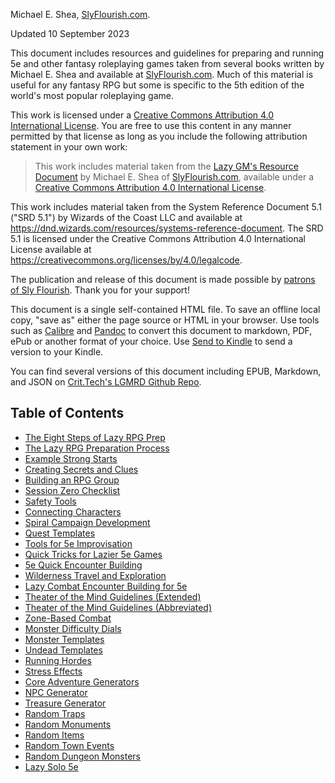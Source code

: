 Michael E. Shea, [SlyFlourish.com](https://slyflourish.com).

Updated 10 September 2023

This document includes resources and guidelines for preparing and running 5e and other fantasy roleplaying games taken from several books written by Michael E. Shea and available at [SlyFlourish.com](https://slyflourish.com). Much of this material is useful for any fantasy RPG but some is specific to the 5th edition of the world's most popular roleplaying game.

This work is licensed under a [Creative Commons Attribution 4.0 International License](http://creativecommons.org/licenses/by/4.0/). You are free to use this content in any manner permitted by that license as long as you include the following attribution statement in your own work:

> This work includes material taken from the [Lazy GM's Resource Document](https://slyflourish.com/lazy_gm_resource_document.html) by Michael E. Shea of [SlyFlourish.com](https://slyflourish.com), available under a [Creative Commons Attribution 4.0 International License](http://creativecommons.org/licenses/by/4.0/).

This work includes material taken from the System Reference Document 5.1 ("SRD 5.1") by Wizards of the Coast LLC and available at <https://dnd.wizards.com/resources/systems-reference-document>. The SRD 5.1 is licensed under the Creative Commons Attribution 4.0 International License available at <https://creativecommons.org/licenses/by/4.0/legalcode>.

The publication and release of this document is made possible by [patrons of Sly Flourish](https://www.patreon.com/slyflourish). Thank you for your support!

This document is a single self-contained HTML file. To save an offline local copy, "save as" either the page source or HTML in your browser. Use tools such as [Calibre](https://calibre-ebook.com) and [Pandoc](https://pandoc.org) to convert this document to markdown, PDF, ePub or another format of your choice. Use [Send to Kindle](https://www.amazon.com/sendtokindle) to send a version to your Kindle.

You can find several versions of this document including EPUB, Markdown, and JSON on [Crit.Tech's LGMRD Github Repo](https://github.com/crit-tech/LGMRD).

## Table of Contents

* [The Eight Steps of Lazy RPG Prep](<The Eight Steps of Lazy RPG Prep.md>)
* [The Lazy RPG Preparation Process](<The Lazy RPG Preparation Process.md>)
* [Example Strong Starts](<Example Strong Starts.md>)
* [Creating Secrets and Clues](<Creating Secrets and Clues.md>)
* [Building an RPG Group](<Building an RPG Group.md>)
* [Session Zero Checklist](<Session Zero Checklist.md>)
* [Safety Tools](<Safety Tools.md>)
* [Connecting Characters](<Connecting Characters.md>)
* [Spiral Campaign Development](<Spiral Campaign Development.md>)
* [Quest Templates](<Quest Templates.md>)
* [Tools for 5e Improvisation](<Tools for 5e Improvisation.md>)
* [Quick Tricks for Lazier 5e Games](<Quick Tricks for Lazier 5e Games.md>)
* [5e Quick Encounter Building](<5e Quick Encounter Building.md>)
* [Wilderness Travel and Exploration](<Wilderness Travel and Exploration.md>)
* [Lazy Combat Encounter Building for 5e](<Lazy Combat Encounter Building for 5e.md>)
* [Theater of the Mind Guidelines (Extended)](<Theater of the Mind Guidelines (Extended).md>)
* [Theater of the Mind Guidelines (Abbreviated)](<Theater of the Mind Guidelines (Abbreviated).md>)
* [Zone-Based Combat](<Zone-Based Combat.md>)
* [Monster Difficulty Dials](<Monster Difficulty Dials.md>)
* [Monster Templates](<Monster Templates.md>)
* [Undead Templates](<Undead Templates.md>)
* [Running Hordes](<Running Hordes.md>)
* [Stress Effects](<Stress Effects.md>)
* [Core Adventure Generators](<Core Adventure Generators.md>)
* [NPC Generator](<NPC Generator.md>)
* [Treasure Generator](<Treasure Generator.md>)
* [Random Traps](<Random Traps.md>)
* [Random Monuments](<Random Monuments.md>)
* [Random Items](<Random Items.md>)
* [Random Town Events](<Random Town Events.md>)
* [Random Dungeon Monsters](<Random Dungeon Monsters.md>)
* [Lazy Solo 5e](<Lazy Solo 5e.md>)
